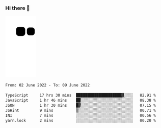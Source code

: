 ### Hi there 👋
![Alt text](https://raw.githubusercontent.com/romain22222/romain22222/output/github-contribution-grid-snake.svg)

<!--START_SECTION:waka-->

```text
From: 02 June 2022 - To: 09 June 2022

TypeScript     17 hrs 30 mins  ████████████████████▓░░░░   82.91 %
JavaScript     1 hr 46 mins    ██░░░░░░░░░░░░░░░░░░░░░░░   08.38 %
JSON           1 hr 30 mins    █▓░░░░░░░░░░░░░░░░░░░░░░░   07.15 %
JSHint         9 mins          ▒░░░░░░░░░░░░░░░░░░░░░░░░   00.71 %
INI            7 mins          ░░░░░░░░░░░░░░░░░░░░░░░░░   00.56 %
yarn.lock      2 mins          ░░░░░░░░░░░░░░░░░░░░░░░░░   00.20 %
```

<!--END_SECTION:waka-->
<!--
**romain22222/romain22222** is a ✨ _special_ ✨ repository because its `README.md` (this file) appears on your GitHub profile.

Here are some ideas to get you started:

- 🔭 I’m currently working on ...
- 🌱 I’m currently learning ...
- 👯 I’m looking to collaborate on ...
- 🤔 I’m looking for help with ...
- 💬 Ask me about ...
- 📫 How to reach me: ...
- 😄 Pronouns: ...
- ⚡ Fun fact: ...
-->
